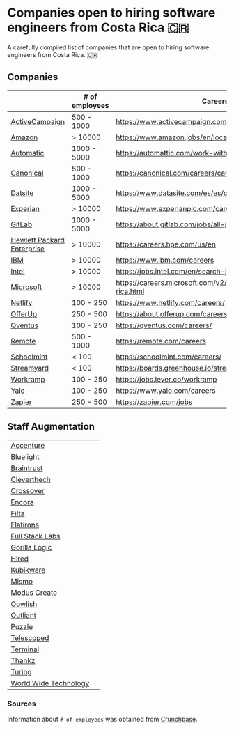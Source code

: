 # Companies open to hiring software engineers from Costa Rica :costa_rica:

A carefully compiled list of companies that are open to hiring software engineers from Costa Rica. :costa_rica:

## Companies

|                                                    | # of employees | Careers                                                              |
| -------------------------------------------------- | -------------- | -------------------------------------------------------------------- |
| [ActiveCampaign](http://www.activecampaign.com/)   | 500 - 1000     | https://www.activecampaign.com/en/about/careers                      |
| [Amazon](https://www.amazon.com/)                  | > 10000        | https://www.amazon.jobs/en/locations/costa-rica                      |
| [Automatic](https://automattic.com/)               | 1000 - 5000    | https://automattic.com/work-with-us/                                 |
| [Canonical](https://canonical.com/)                | 500 - 1000     | https://canonical.com/careers/career-explorer                        |
| [Datsite](https://www.datasite.com/)               | 1000 - 5000    | https://www.datasite.com/es/es/company/careers                       |
| [Experian](https://www.experianplc.com/)           | > 10000        | https://www.experianplc.com/careers/                                 |
| [GitLab](https://about.gitlab.com/)                | 1000 - 5000    | https://about.gitlab.com/jobs/all-jobs/                              |
| [Hewlett Packard Enterprise](https://www.hpe.com/) | > 10000        | https://careers.hpe.com/us/en                                        |
| [IBM](https://www.ibm.com/)                        | > 10000        | https://www.ibm.com/careers                                          |
| [Intel](https://intel.com/)                        | > 10000        | https://jobs.intel.com/en/search-jobs                                |
| [Microsoft](https://microsoft.com/)                | > 10000        | https://careers.microsoft.com/v2/global/en/locations/costa-rica.html |
| [Netlify](https://www.netlify.com/)                | 100 - 250      | https://www.netlify.com/careers/                                     |
| [OfferUp](https://offerup.com/)                    | 250 - 500      | https://about.offerup.com/careers/engineering/                       |
| [Qventus](https://qventus.com/)                    | 100 - 250      | https://qventus.com/careers/                                         |
| [Remote](https://remote.com/)                      | 500 - 1000     | https://remote.com/careers                                           |
| [Schoolmint](https://schoolmint.com/)              | < 100          | https://schoolmint.com/careers/                                      |
| [Streamyard](https://streamyard.com/)              | < 100          | https://boards.greenhouse.io/streamyard                              |
| [Workramp](https://www.workramp.com/)              | 100 - 250      | https://jobs.lever.co/workramp                                       |
| [Yalo](https://www.yalo.com/)                      | 100 - 250      | https://www.yalo.com/careers                                         |
| [Zapier](https://zapier.com/)                      | 250 - 500      | https://zapier.com/jobs                                              |

## Staff Augmentation

|                                                  |     |
| ------------------------------------------------ | --- |
| [Accenture](https://www.accenture.com/cr-en)     |     |
| [Bluelight](https://bluelight.co/)               |     |
| [Braintrust](https://www.usebraintrust.com/)     |     |
| [Cleverthech](https://clevertech.biz/)           |     |
| [Crossover](https://www.crossover.com/)          |     |
| [Encora](https://www.encora.com/)                |     |
| [Filta](https://filtaglobal.com/)                |     |
| [Flatirons](https://flatirons.com/)              |     |
| [Full Stack Labs](https://www.fullstacklabs.co/) |     |
| [Gorilla Logic](https://gorillalogic.com/)       |     |
| [Hired](https://hired.com/)                      |     |
| [Kubikware](https://www.kubikware.com/)          |     |
| [Mismo](https://mismo.team/)                     |     |
| [Modus Create](https://moduscreate.com/)         |     |
| [Oowlish](https://www.oowlish.com/)              |     |
| [Outliant](https://www.outliant.com/)            |     |
| [Puzzle](https://puzzle.tech/)                   |     |
| [Telescoped](https://telescoped.com/)            |     |
| [Terminal](https://www.terminal.io/)             |     |
| [Thankz](https://www.thankz.com/)                |     |
| [Turing](https://www.turing.com/)                |     |
| [World Wide Technology](https://www.wwt.com/)    |     |

### Sources

Information about `# of employees` was obtained from [Crunchbase](https://www.crunchbase.com/).


